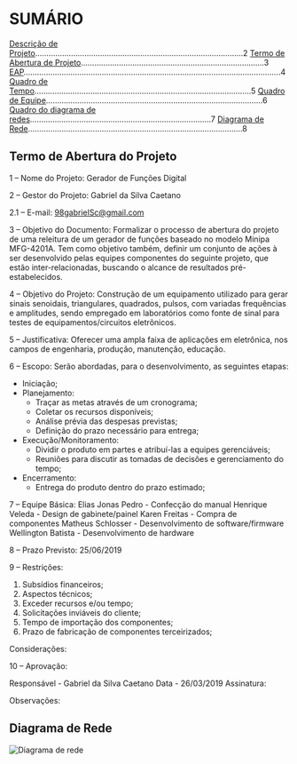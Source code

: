 # SUMÁRIO

[Descrição de Projeto](#Descrição-de-Projeto)…………………………………………………………………………………2
[Termo de Abertura de Projeto](#Termo-de-Abertura-do-Projeto)………………………………….………………….…….……….…3
[EAP](#EAP)…………………………………………………………………………………………………….4
[Quadro de Tempo](#Quadro-de-Tempo)…………………………………………………………………………………….5
[Quadro de Equipe](#Quadro-de-Equipe)…………………………………………………………………………………….6
[Quadro do diagrama de redes](#Quadro-do-diagrama-de-redes)………………………………………………………………………7
[Diagrama de Rede](#Diagrama-de-Rede)……………………………………………………………………………………8


## Termo de Abertura do Projeto

1 – Nome do Projeto: Gerador de Funções Digital

2 – Gestor do Projeto: Gabriel da Silva Caetano

2.1 – E-mail: 98gabrielSc@gmail.com

3 – Objetivo do Documento: Formalizar o processo de abertura do projeto de uma releitura de um gerador de funções baseado no modelo Minipa MFG-4201A. Tem como objetivo também, definir um conjunto de ações à ser desenvolvido pelas equipes componentes do seguinte projeto, que estão inter-relacionadas, buscando o alcance de resultados pré-estabelecidos. 

4 – Objetivo do Projeto: Construção de um equipamento utilizado para gerar sinais senoidais, triangulares, quadrados, pulsos, com variadas frequências e amplitudes, sendo empregado em laboratórios como fonte de sinal para testes de equipamentos/circuitos eletrônicos. 

5 – Justificativa: Oferecer uma ampla faixa de aplicações em eletrônica, nos campos de engenharia, produção, manutenção, educação. 

6 – Escopo: Serão abordadas, para o desenvolvimento, as seguintes etapas:
- Iniciação;
- Planejamento:
     - Traçar as metas através de um cronograma;
     - Coletar os recursos disponíveis;
     - Análise prévia das despesas previstas;
     - Definição do prazo necessário para entrega;
- Execução/Monitoramento:
    - Dividir o produto em partes e atribuí-las a equipes gerenciáveis;
    - Reuniões para discutir as tomadas de decisões e gerenciamento do tempo;
- Encerramento:
    - Entrega do produto dentro do prazo estimado; 

7 – Equipe Básica:
Elias Jonas Pedro - Confecção do manual 
Henrique Veleda - Design de gabinete/painel
Karen Freitas - Compra de componentes
Matheus Schlosser - Desenvolvimento de software/firmware 
Wellington Batista - Desenvolvimento de hardware 

8 – Prazo Previsto: 25/06/2019

9 – Restrições: 
1. Subsídios financeiros;
2. Aspectos técnicos;
3. Exceder recursos e/ou tempo;
4. Solicitações inviáveis do cliente;
5. Tempo de importação dos componentes;
6. Prazo de fabricação de componentes terceirizados; 

Considerações:

10 – Aprovação:

Responsável - Gabriel da Silva Caetano
Data - 26/03/2019
Assinatura:

Observações:



## Diagrama de Rede


![Diagrama de rede](/diagrama_de_rede.jpg "Diagrama de rede")














